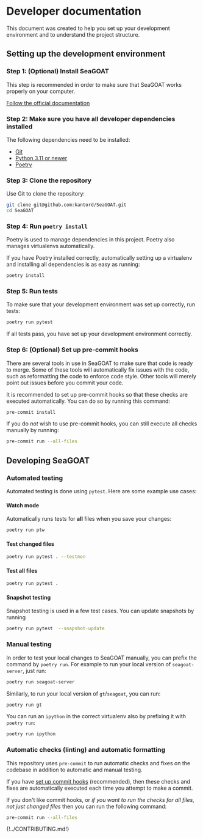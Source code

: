 # Developer documentation

This document was created to help you set up your development environment
and to understand the project structure.

## Setting up the development environment

### Step 1: (Optional) Install SeaGOAT

This step is recommended in order to make sure that SeaGOAT works properly
on your computer.

[Follow the official documentation](index.md#install-seagoat)

### Step 2: Make sure you have all developer dependencies installed

The following dependencies need to be installed:

* [Git](https://git-scm.com/downloads)
* [Python 3.11 or newer](https://www.python.org/downloads/)
* [Poetry](https://python-poetry.org/docs/#installation)

### Step 3: Clone the repository

Use Git to clone the repository:

```bash
git clone git@github.com:kantord/SeaGOAT.git
cd SeaGOAT
```

### Step 4: Run `poetry install`

Poetry is used to manage dependencies in this project. Poetry also manages
virtualenvs automatically.

If you have Poetry installed correctly, automatically setting up a virtualenv
and installing all dependencies is as easy as running:

```bash
poetry install
```

### Step 5: Run tests

To make sure that your development environment was set up correctly, run
tests:

```bash
poetry run pytest
```

If all tests pass, you have set up your development environment correctly.

### Step 6: (Optional) Set up pre-commit hooks

There are several tools in use in SeaGOAT to make sure that code is ready to
merge. Some of these tools will automatically fix issues with the code, such
as reformatting the code to enforce code style. Other tools will merely point
out issues before you commit your code.

It is recommended to set up pre-commit hooks so that these checks are
executed automatically. You can do so by running this command:

```bash
pre-commit install
```

If you do *not* wish to use pre-commit hooks, you can still execute all
checks manually by running:

```bash
pre-commit run --all-files
```

## Developing SeaGOAT

### Automated testing

Automated testing is done using `pytest`. Here are some example use cases:

#### Watch mode

Automatically runs tests for **all** files when you save your changes:

```bash
poetry run ptw
```

#### Test changed files

```bash
poetry run pytest . --testmon
```

#### Test all files

```bash
poetry run pytest .
```

#### Snapshot testing

Snapshot testing is used in a few test cases.
You can update snapshots by running

```bash
poetry run pytest  --snapshot-update
```

### Manual testing

In order to test your local changes to SeaGOAT manually, you can prefix
the command by `poetry run`. For example to run your local
version of `seagoat-server`, just run:

```bash
poetry run seagoat-server
```

Similarly, to run your local version of `gt`/`seagoat`, you can run:

```bash
poetry run gt
```

You can run an `ipython` in the correct virtualenv also by prefixing it
with `poetry run`:

```bash
poetry run ipython
```

### Automatic checks (linting) and automatic formatting

This repository uses `pre-commit` to run automatic checks and fixes on the
codebase in addition to automatic and manual testing.

If you have
[set up commit hooks](http://localhost:8000/developer/#step-6-optional-set-up-pre-commit-hooks)
(recommended), then these checks and fixes are automatically executed
each time you attempt to make a commit.

If you don't like commit hooks, or *if you want to run the checks for all
files, not just changed files* then you can run the following command:

```bash
pre-commit run --all-files
```

{!../CONTRIBUTING.md!}
